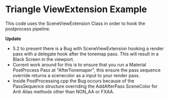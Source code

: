 # Triangle ViewExtension Example

This code uses the SceneViewExtension Class in order to hook the postprocess pipeline.

**Update**
- 5.2 to present there is a Bug with SceneViewExtension hooking a render pass with a delegate hook after the tonemap pass. This will result in a Black Screen in the viewport.
- Current work around for this is to ensure that you run a Material PostProcess Pass at "AfterTonemaper", this ensure the pass sequence override returns a scenecolor as a input to your render pass.
- Inside PostProcessing.cpp the Bug occurs because of the PassSequence structure overriding the AddAfterPass SceneColor for Anti Alias methods other than NON_AA or FXAA.
